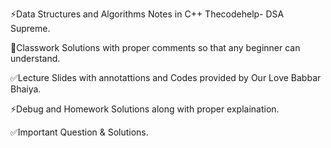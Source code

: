 ⚡Data Structures and Algorithms Notes in C++ Thecodehelp- DSA Supreme.

📝Classwork Solutions with proper comments so that any beginner can understand.

✅Lecture Slides with annotattions and Codes provided by Our Love Babbar Bhaiya.

⚡Debug and Homework Solutions along with proper explaination.

✅Important Question & Solutions.


